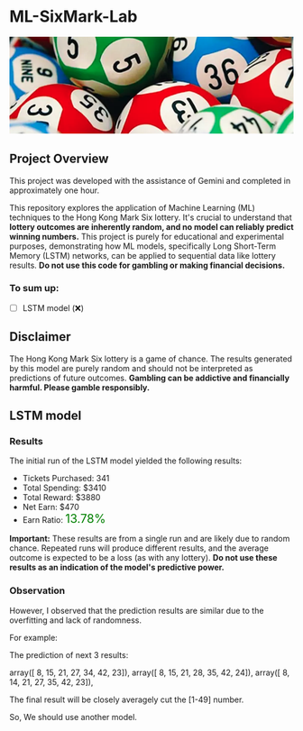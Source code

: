 # ML-SixMark-Lab

[![Six Marks Banner](img/sixmarks_banner.jpg)](img/sixmarks_banner.jpg)  

## Project Overview

This project was developed with the assistance of Gemini and completed in approximately one hour.

This repository explores the application of Machine Learning (ML) techniques to the Hong Kong Mark Six lottery.  It's crucial to understand that **lottery outcomes are inherently random, and no model can reliably predict winning numbers.** This project is purely for educational and experimental purposes, demonstrating how ML models, specifically Long Short-Term Memory (LSTM) networks, can be applied to sequential data like lottery results.  **Do not use this code for gambling or making financial decisions.**

### To sum up:

- [ ] LSTM model (❌) 

## Disclaimer

The Hong Kong Mark Six lottery is a game of chance.  The results generated by this model are purely random and should not be interpreted as predictions of future outcomes.  **Gambling can be addictive and financially harmful.  Please gamble responsibly.**

## LSTM model

### Results

The initial run of the LSTM model yielded the following results:

* Tickets Purchased: 341
* Total Spending: $3410
* Total Reward: $3880
* Net Earn: $470
* Earn Ratio: <span style="color: green; font-size: 1.5em;">13.78%</span> 

**Important:** These results are from a single run and are likely due to random chance.  Repeated runs will produce different results, and the average outcome is expected to be a loss (as with any lottery).  **Do not use these results as an indication of the model's predictive power.**

### Observation

However, I observed that the prediction results are similar due to the overfitting and lack of randomness. 

For example:

The prediction of next 3 results:

 array([ 8, 15, 21, 27, 34, 42, 23]),
 array([ 8, 15, 21, 28, 35, 42, 24]),
 array([ 8, 14, 21, 27, 35, 42, 23]),

 The final result will be closely averagely cut the [1-49] number.

So, We should use another model.